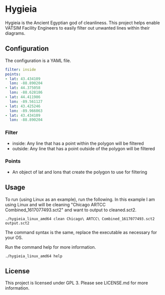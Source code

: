 # Hygieia

Hygieia is the Ancient Egyptian god of cleanliness.  This project helps enable VATSIM Facility Engineers to easily filter out unwanted lines within their diagrams.

## Configuration

The configuration is a YAML file.

```yaml
filter: inside
points:
- lat: 43.434109
  lon: -88.890204
- lat: 44.375058
  lon: -88.628186
- lat: 44.411986
  lon: -89.561127
- lat: 43.425246
  lon: -89.966063
- lat: 43.434109
  lon: -88.890204
```

### Filter
* inside: Any line that has a point within the polygon will be filtered
* outside: Any line that has a point outside of the polygon will be filtered

### Points
* An object of lat and lons that create the polygon to use for filtering

## Usage

To run (using Linux as an example), run the following. In this example I am using Linux and will be cleaning "Chicago ARTCC Combined_1617077493.sct2" and want to output to cleaned.sct2.

```
./hygieia_linux_amd64 clean Chicago\ ARTCC\ Combined_1617077493.sct2 output.sct2
```

The command syntax is the same, replace the executable as necessary for your OS.

Run the command help for more information.
```
./hygieia_linux_amd64 help
```

## License

This project is licensed under GPL 3. Please see LICENSE.md for more information.